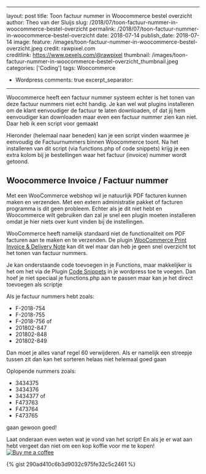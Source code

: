 
---
layout: post
title: Toon factuur nummer in Woocommerce bestel overzicht
author: Theo van der Sluijs
slug: /2018/07/toon-factuur-nummer-in-woocommerce-bestel-overzicht
permalink: /2018/07/toon-factuur-nummer-in-woocommerce-bestel-overzicht
date: 2018-07-14
publish_date: 2018-07-14
image:
  feature: /images/toon-factuur-nummer-in-woocommerce-bestel-overzicht.jpeg
  credit: rawpixel.com  
  creditlink: https://www.pexels.com/@rawpixel
thumbnail: /images/toon-factuur-nummer-in-woocommerce-bestel-overzicht_thumbnail.jpeg
categories: ['Coding']
tags: Woocommerce
 - Wordpress
comments: true
excerpt_separator: <!--more-->
---
Woocommerce heeft een factuur nummer systeem echter is het tonen van deze factuur nummers niet echt handig. Je kan wel wat plugins installeren om de klant eenvoudiger de factuur te laten downloaden, of dat jij hem eenvoudiger kan downloaden maar even een factuur nummer zien kan niet. Daar heb ik een script voor gemaakt 
<!--more-->

Hieronder (helemaal naar beneden) kan je een script vinden waarmee je eenvoudig de Factuurnummers binnen Woocommerce toont. Na het installeren van dit script (via functions.php of code snippets) krijg je een extra kolom bij je bestellingen waar het factuur (invoice) nummer wordt getoond.

## Woocommerce Invoice / Factuur nummer
Met een WooCommerce webshop wil je natuurlijk PDF facturen kunnen maken en verzenden. Met een extern administratie pakket of facturen programma is dit geen probleem. Echter als je dit niet hebt en Woocommerce wilt gebruiken dan zal je snel een plugin moeten installeren omdat je hier niets over kunt vinden bij de instellingen.

WooCommerce heeft namelijk standaard niet de functionaliteit om PDF facturen aan te maken en te verzenden. De plugin [WooCommerce Print Invoice & Delivery Note](https://nl.wordpress.org/plugins/woocommerce-delivery-notes/) kan dit wel maar dan heb je geen snel overzicht tot het tonen van factuur nummers.

Je kan onderstaande code toevoegen in je Functions, maar makkelijker is het om het via 
de Plugin [Code Snippets](https://wordpress.org/plugins/code-snippets/) in je wordpress
toe te voegen. Dan hoef je niet speciaal je functions.php aan te passen maar kan je het
direct toevoegen als scriptje

Als je  factuur nummers hebt zoals:
* F-2018-754
* F-2018-755
* F-2018-756
of
* 201802-847
* 201802-848
* 201802-849

Dan moet je alles vanaf regel 60 verwijderen. Als er namelijk een streepje tussen zit dan kan het sorteren helaas niet helemaal goed gaan

Oplopende nummers zoals:
* 3434375
* 3434376
* 3434377
of
* F473763
* F473764
* F473765

gaan gewoon goed!

Laat onderaan even weten wat je vond van het script! En als je er wat aan hebt vergeet dan niet om een kop koffie voor me te kopen! [![Buy me a coffee](https://www.buymeacoffee.com/assets/img/custom_images/orange_img.png)](https://www.buymeacoffee.com/itheo)

{% gist 290ad410c6b3d9032c975fe32c5c2461 %}